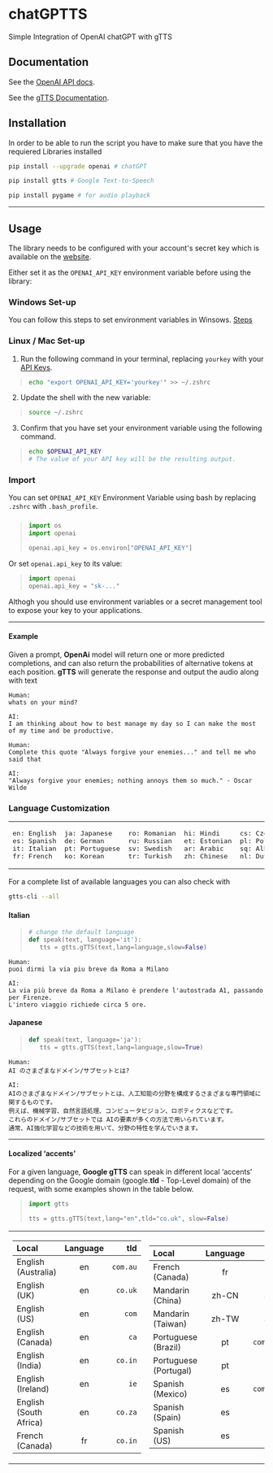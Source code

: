 # chatGPTTS

Simple Integration of OpenAI chatGPT with gTTS

## Documentation

See the [OpenAI API docs](https://beta.openai.com/docs/api-reference?lang=python).

See the [gTTS Documentation](https://gtts.readthedocs.io/en/latest/).

## Installation

In order to be able to run the script you have to make sure that you have the requiered Libraries installed

```sh
pip install --upgrade openai # chatGPT 
```
```sh
pip install gtts # Google Text-to-Speech
```
```sh
pip install pygame # for audio playback
```
- - - -
## Usage
The library needs to be configured with your account's secret key which is available on the [website](https://beta.openai.com/account/api-keys). 

Either set it as the `OPENAI_API_KEY` environment variable before using the library:
### Windows Set-up

You can follow this steps to set environment variables in Winsows. [Steps](https://phoenixnap.com/kb/windows-set-environment-variable)

### Linux / Mac Set-up

1. Run the following command in your terminal, replacing `yourkey` with your [API Keys](https://beta.openai.com/account/api-keys).
>```bash
>echo "export OPENAI_API_KEY='yourkey'" >> ~/.zshrc
>```
2. Update the shell with the new variable:
>```bash
>source ~/.zshrc
>```
3. Confirm that you have set your environment variable using the following command. 
>```bash
>echo $OPENAI_API_KEY
># The value of your API key will be the resulting output.
>```

### Import

You can set `OPENAI_API_KEY` Environment Variable using bash
by replacing `.zshrc` with `.bash_profile`.

###

>```python
>import os
>import openai
>
>openai.api_key = os.environ["OPENAI_API_KEY"]
>```

Or set `openai.api_key` to its value:

>```python
>import openai
>openai.api_key = "sk-..."
>```

Althogh you should use environment variables or a secret management tool to expose your key to your applications.

- - - -

#### Example
Given a prompt, **OpenAi** model will return one or more predicted completions, and can also return the probabilities of alternative tokens at each position. **gTTS** will generate the response and output the audio along with text

 
```
Human:
whats on your mind?

AI: 
I am thinking about how to best manage my day so I can make the most of my time and be productive.
```
```
Human:
Complete this quote "Always forgive your enemies..." and tell me who said that

AI: 
"Always forgive your enemies; nothing annoys them so much." - Oscar Wilde
```

### Language Customization

<table><td><pre>
en: English
es: Spanish
it: Italian
fr: French
</pre></td><td><pre>
ja: Japanese
de: German
pt: Portuguese
ko: Korean
</pre></td><td><pre>
ro: Romanian
ru: Russian
sv: Swedish
tr: Turkish
</pre></td><td><pre>
hi: Hindi
et: Estonian
ar: Arabic
zh: Chinese
</pre></td><td><pre>
cs: Czech
pl: Polish
sq: Albanian
nl: Dutch
</pre></td></table>

For a complete list of available languages you can also check with
```sh
gtts-cli --all
```

#### Italian
>```python
># change the default language 
>def speak(text, language='it'):
>    tts = gtts.gTTS(text,lang=language,slow=False)
>```
```
Human:
puoi dirmi la via piu breve da Roma a Milano

AI: 
La via più breve da Roma a Milano è prendere l'autostrada A1, passando per Firenze.
L'intero viaggio richiede circa 5 ore.
```
#### Japanese
>```python
>def speak(text, language='ja'):
>    tts = gtts.gTTS(text,lang=language,slow=True)
>```
```
Human:
AI のさまざまなドメイン/サブセットとは?

AI: 
AIのさまざまなドメイン/サブセットとは、人工知能の分野を構成するさまざまな専門領域に関するものです。
例えば、機械学習、自然言語処理、コンピュータビジョン、ロボティクスなどです。
これらのドメイン/サブセットでは AIの要素が多くの方法で用いられています。
通常、AI強化学習などの技術を用いて、分野の特性を学んでいきます。
```

- - - -

#### Localized ‘accents’

For a given language, **Google gTTS** can speak in different local ‘accents’ depending on the Google domain (google.**tld** - Top-Level domain) of the request, with some examples shown in the table below.

>```python
>import gtts
>
>tts = gtts.gTTS(text,lang="en",tld="co.uk", slow=False)
>```

<table><td>

| **Local**                 | **Language** | **tld**              |
| :------------------------ | :----------: | -------------------: |
| English (Australia)       | en           | `com.au`             |
| English (UK)              | en           | `co.uk`              |
| English (US)              | en           | `com`                |
| English (Canada)          | en           | `ca`                 |
| English (India)           | en           | `co.in`              |
| English (Ireland)         | en           | `ie`                 |
| English (South Africa)    | en           | `co.za`              |
| French (Canada)           | fr           | `co.in`              |
</td><td>

| **Local**                 | **Language** | **tld**              |
| :------------------------ | :----------: | -------------------: |
| French (Canada)           | fr           | `fr`                 |
| Mandarin (China)          | zh-CN        | any                  |
| Mandarin (Taiwan)         | zh-TW        | any                  |
| Portuguese (Brazil)       | pt           | `com.br`             |
| Portuguese (Portugal)     | pt           | `pt`                 |
| Spanish (Mexico)          | es           | `com.mx`             |
| Spanish (Spain)           | es           | `es`                 |
| Spanish (US)              | es           | `com`                |
</td></table>
